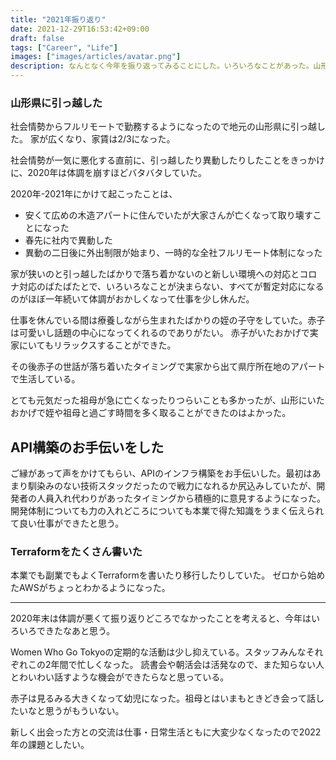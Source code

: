 ```yaml
---
title: "2021年振り返り"
date: 2021-12-29T16:53:42+09:00
draft: false
tags: ["Career", "Life"]
images: ["images/articles/avatar.png"]
description: なんとなく今年を振り返ってみることにした。いろいろなことがあった。山形県に引っ越した。アプリ構築のお手伝いをして、Terraformをたくさん書いた。
---
```


### 山形県に引っ越した
社会情勢からフルリモートで勤務するようになったので地元の山形県に引っ越した。
家が広くなり、家賃は2/3になった。

社会情勢が一気に悪化する直前に、引っ越したり異動したりしたことをきっかけに、2020年は体調を崩すほどバタバタしていた。

2020年-2021年にかけて起こったことは、
- 安くて広めの木造アパートに住んでいたが大家さんが亡くなって取り壊すことになった
- 春先に社内で異動した
- 異動の二日後に外出制限が始まり、一時的な全社フルリモート体制になった

家が狭いのと引っ越したばかりで落ち着かないのと新しい環境への対応とコロナ対応のばたばたとで、いろいろなことが決まらない、すべてが暫定対応になるのがほぼ一年続いて体調がおかしくなって仕事を少し休んだ。

仕事を休んでいる間は療養しながら生まれたばかりの姪の子守をしていた。赤子は可愛いし話題の中心になってくれるのでありがたい。
赤子がいたおかげで実家にいてもリラックスすることができた。

その後赤子の世話が落ち着いたタイミングで実家から出て県庁所在地のアパートで生活している。

とても元気だった祖母が急に亡くなったりつらいことも多かったが、山形にいたおかげで姪や祖母と過ごす時間を多く取ることができたのはよかった。

## API構築のお手伝いをした
ご縁があって声をかけてもらい、APIのインフラ構築をお手伝いした。最初はあまり馴染みのない技術スタックだったので戦力になれるか尻込みしていたが、開発者の人員入れ代わりがあったタイミングから積極的に意見するようになった。 開発体制についても力の入れどころについても本業で得た知識をうまく伝えられて良い仕事ができたと思う。

### Terraformをたくさん書いた
本業でも副業でもよくTerraformを書いたり移行したりしていた。 ゼロから始めたAWSがちょっとわかるようになった。

---

2020年末は体調が悪くて振り返りどころでなかったことを考えると、今年はいろいろできたなあと思う。

Women Who Go Tokyoの定期的な活動は少し抑えている。スタッフみんなそれぞれこの2年間で忙しくなった。 読書会や朝活会は活発なので、また知らない人とわいわい話すような機会ができたらなと思っている。

赤子は見るみる大きくなって幼児になった。祖母とはいまもときどき会って話したいなと思うがもういない。

新しく出会った方との交流は仕事・日常生活ともに大変少なくなったので2022年の課題としたい。
